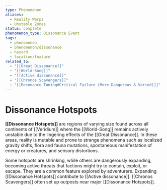 ```yaml
---
type: Phenomenon
aliases:
  - Reality Warps
  - Unstable Zones
status: complete
phenomenon_type: Dissonance Event
tags:
  - phenomenon
  - phenomenon/dissonance
  - hazard
  - location/feature
related_to:
  - "[[Great Dissonance]]"
  - "[[World-Song]]"
  - "[[Active dissonance]]"
  - "[[Chronos Scavengers]]"
  - "[[Resonance Tuning#Critical Failure (More Dangerous & Varied)]]"
---
```

# Dissonance Hotspots

**[[Dissonance Hotspots]]** are regions of varying size found across all continents of [[Veridium]] where the [[World-Song]] remains actively unstable due to the lingering effects of the [[Great Dissonance]]. In these areas, reality is mutable and prone to strange phenomena such as localized gravity shifts, flora and fauna mutations, spontaneous manifestation of energy or creatures, and sensory distortions.

Some hotspots are shrinking, while others are dangerously expanding, becoming active threats that factions might try to contain, exploit, or escape. They are a common feature explored by adventurers. Expanding [[Dissonance Hotspots]] contribute to [[Active dissonance]]. [[Chronos Scavengers]] often set up outposts near major [[Dissonance Hotspots]].